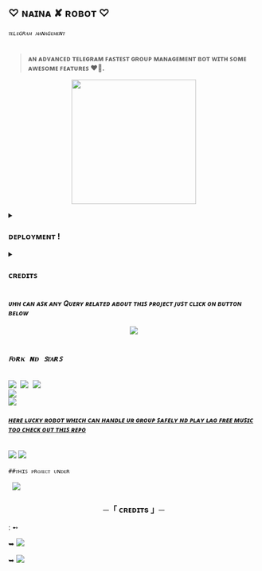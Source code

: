##              ♡ ɴᴀɪɴᴀ ✘ ʀᴏʙᴏᴛ ♡



<p align="center"><h6> <code>ᴛᴇʟᴇɢʀᴀᴍ ᴍᴀɴᴀɢᴇᴍᴇɴᴛ</code> </h6>

> __ᴀɴ ᴀᴅᴠᴀɴᴄᴇᴅ ᴛᴇʟᴇɢʀᴀᴍ ꜰᴀꜱᴛᴇꜱᴛ ɢʀᴏᴜᴘ ᴍᴀɴᴀɢᴇᴍᴇɴᴛ ʙᴏᴛ ᴡɪᴛʜ ꜱᴏᴍᴇ ᴀᴡᴇꜱᴏᴍᴇ ꜰᴇᴀᴛᴜʀᴇꜱ ❤️🚶.__
<p align="center">
<img src='https://telegra.ph/file/c8382618dde0a07bfa2af.jpg' alternate="ᴀᴡᴡ ʀᴇʟᴏᴀᴅ ᴀᴜɴᴛʏ ɪᴛꜱ ᴜʀ ɪɴᴛᴇʀɴᴇᴛ ɪꜱꜱᴜᴇ" height="250px">

</pre>
<details><summary> <h3><b>ᴅᴇᴘʟᴏʏᴍᴇɴᴛ !</b></h3> </summary>
<pre>
<b><i>••ᴅᴇᴘʟᴏʏ ɴᴀɪɴᴀ ʀᴏʙᴏᴛ ᴛᴏ ʜᴇʀᴏᴋᴜ••</i></b>
<p><a href="https://heroku.com/deploy?template=https://github.com/MissNaina/NainaRobot"><img src="https://img.shields.io/badge/Deploy%20To%20Heroku-black?style=for-the-badge&logo=heroku" width="200""/></a></p>
</pre>

<pre>
<b><i>••ᴅᴇᴘʟᴏʏ ɴᴀɪɴᴀ ʀᴏʙᴏᴛ ᴛᴏ ᴏᴋᴛᴇᴛᴏ••</i></b>
<p><a href="https://cloud.okteto.com/deploy?repository=https://github.com/MissNaina/NainaRobot"><img src="https://img.shields.io/badge/Deploy_To_Okteto%20%20-black?style=for-the-badge&logo=Okteto" width="200"/></a></p>
</details>
<details>
<summary><b><h3>ᴄʀᴇᴅɪᴛꜱ</h3></b></summary>
<i>ᴀʟʟ ᴄʀᴇᴅɪᴛ ɢᴏᴇꜱ ᴛᴏ ᴛʜᴇᴀꜱᴇ ᴘᴇᴏᴘʟᴇꜱ</i><br>
<code>ᴍʀ ʟᴜᴄᴋʏ: ᴍᴀɪɴ ᴄʀᴇᴅɪᴛ</code><br>
<code>ɴᴜʙ ʜᴜ ᴠʀᴏ ꜱᴀᴄᴄʜɪ ᴍᴇ🥲🥲</code><br>
.



➥ <a href="https://github.com/iRIYANSH" alt="iRIYANSH"> <img src="https://img.shields.io/badge/RIYU XD-90302f?logo=github" /></a>  
➥ <a href="https://github.com/KingAbishnoi" alt="KingAbishnoi"> <img src="https://img.shields.io/badge/KINGABISHNOI-90302f?logo=github" /></a>  

</details>



<h4><b><i>ᴜʜʜ ᴄᴀɴ ᴀꜱᴋ ᴀɴʏ Qᴜᴇʀʏ ʀᴇʟᴀᴛᴇᴅ ᴀʙᴏᴜᴛ ᴛʜɪꜱ ᴘʀᴏᴊᴇᴄᴛ ᴊᴜꜱᴛ ᴄʟɪᴄᴋ ᴏɴ ʙᴜᴛᴛᴏɴ ʙᴇʟᴏᴡ</i></b></h4>
<p align="center">
<a href="https://t.me/LOBE_JU"><img src="https://img.shields.io/badge/ᴀꜱᴋ%20-ᴀɴʏᴛʜɪɴɢ-1abc9c.svg"></a>


<p align="center">
<pre>
<h3><b><i>ꜰᴏʀᴋ ɴᴅ ꜱᴛᴀʀꜱ</i></b></h3>
<img src="https://img.shields.io/github/license/MissNaina/NainaRobot.svg"> <img src="https://img.shields.io/github/forks/MissNaina/NainaROBOT.svg"> <img src="https://img.shields.io/github/stars/MissNaina/NainaRobot.svg">
<a href="https://github.com/MissNaina/NainaROBOT"><img src="https://github-readme-stats.vercel.app/api/pin/?username=MissNaina&repo=NainaRobot&theme=chartreuse-dark"></a>
<a href="https://github.com/MissNaina/NainaRobot/fork"><img src="https://img.shields.io/badge/Fork%20Naina%20Robot-black?style=for-the-badge&logo=github"></a>
</pre></p>


<h6><b><i><u>ʜᴇʀᴇ ʟᴜᴄᴋʏ ʀᴏʙᴏᴛ ᴡʜɪᴄʜ ᴄᴀɴ ʜᴀɴᴅʟᴇ ᴜʀ ɢʀᴏᴜᴘ ꜱᴀꜰᴇʟʏ ɴᴅ ᴘʟᴀʏ ʟᴀɢ ꜰʀᴇᴇ ᴍᴜꜱɪᴄ ᴛᴏᴏ ᴄʜᴇᴄᴋ ᴏᴜᴛ ᴛʜɪꜱ ʀᴇᴘᴏ</u></i></b></h6>
<p><a href='https://telegram.me/lucky_officialbot'><img src="https://img.shields.io/badge/lucky_robot-black?style=for-the-badge&logo=telegram&logoColor=black"></a>
<a href="https://telegram.me/LOBE_JU"><img src="https://img.shields.io/badge/Developer%20%20-black?style=for-the-badge&logo=telegram"></a></p>


<p><code>##ᴛʜɪꜱ ᴘʀᴏᴊᴇᴄᴛ ᴜɴᴅᴇʀ</code> <pre> <a href="https://telegram.me/luckyxbots"><img src="https://img.shields.io/badge/ᴊᴏɪɴ-ᴛᴇᴀᴍ%20%20ʟᴜᴄᴋʏ-blue?style=for-the-badge&logo=telegram"></a></pre>
<h3 align="center">
    ─「 ᴄʀᴇᴅɪᴛs 」─
</h3>
 : ➻

➥ <a href="https://github.com/KingAbishnoi" alt="KingAbishnoi"> <img src="https://img.shields.io/badge/KINGABISHNOI-90302f?logo=github" /></a>  

➥ <a href="https://github.com/NAINA-XD" alt="MISS NAINA"> <img src="https://img.shields.io/badge/LUCKY XD-90302f?logo=github" /></a>  

